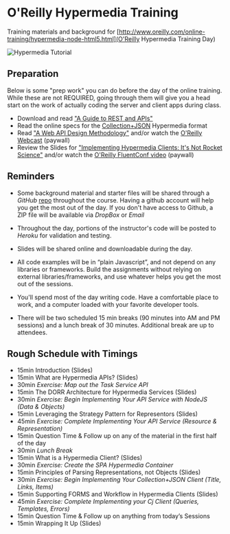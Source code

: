 # O'Reilly Hypermedia Training
Training materials and background for [http://www.oreilly.com/online-training/hypermedia-node-html5.html](O'Reilly Hypermedia Training Day)

![Hypermedia Tutorial](http://mamund.site44.com/images/orm-hyper-tutorial.png)

## Preparation
Below is some "prep work" you can do before the day of the online training. While these are not REQUIRED, going through them will give you a head start on the work of actually coding the server and client apps during class.

 * Download and read ["A Guide to REST and APIs"](http://transform.ca.com/REST-API-Design-Guide.html?source=ORMCourse) 
 * Read the online specs for the [Collection+JSON](http://amundsen.com/media-types/collection/) Hypermedia format
 * Read ["A Web API Design Methodology"](http://www.infoq.com/articles/web-api-design-methodology) and/or watch the [O'Reilly Webcast](http://www.oreilly.com/pub/e/3153) (paywall)
 * Review the Slides for ["Implementing Hypermedia Clients: It's Not Rocket Science"](http://www.slideshare.net/rnewton/not-rocketscience-22155935) and/or watch the [O'Reilly FluentConf video](https://www.safaribooksonline.com/library/view/fluent-conference-2013/9781449371579/part46.html) (paywall)

## Reminders
 * Some background material and starter files will be shared through a *GitHub* [repo](https://github.com/apiacademy/oreilly-hypermedia-training) throughout the course. Having a github account will help you get the most out of the day. If you don't have access to Github, a ZIP file will be available via *DropBox* or *Email*

 * Throughout the day, portions of the instructor's code will be posted to *Heroku* for validation and testing.

 * Slides will be shared online and downloadable during the day.

 * All code examples will be in “plain Javascript”, and not depend on any libraries or frameworks. Build the assignments without relying on external libraries/frameworks, and use whatever helps you get the most out of the sessions.

 * You'll spend most of the day writing code. Have a comfortable place to work, and a computer loaded with your favorite developer tools.

 * There will be two scheduled 15 min breaks (90 minutes into AM and PM sessions) and a lunch break of 30 minutes. Additional break are up to attendees.

## Rough Schedule with Timings
 * 15min Introduction (Slides)
 * 15min What are Hypermedia APIs? (Slides)
 * 30min _Exercise: Map out the Task Service API_
 * 15min The DORR Architecture for Hypermedia Services (Slides)
 * 30min _Exercise: Begin Implementing Your API Service with NodeJS (Data & Objects)_
 * 15min Leveraging the Strategy Pattern for Representors (Slides)
 * 45min _Exercise: Complete Implementing Your API Service (Resource & Representation)_
 * 15min Question Time & Follow up on any of the material in the first half of the day
 * 30min *Lunch Break*
 * 15min What is a Hypermedia Client? (Slides)
 * 30min _Exercise: Create the SPA Hypermedia Container_
 * 15min Principles of Parsing Representations, not Objects (Slides)
 * 30min _Exercise: Begin Implementing Your Collection+JSON Client (Title, Links, Items)_
 * 15min Supporting FORMS and Workflow in Hypermedia Clients (Slides)
 * 45min _Exercise: Complete Implementing your Cj Client (Queries, Templates, Errors)_
 * 15min Question Time & Follow up on anything from today’s Sessions
 * 15min Wrapping It Up (Slides)
